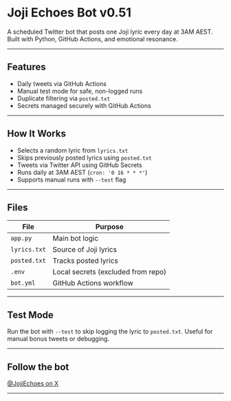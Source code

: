 #  Joji Echoes Bot v0.51

A scheduled Twitter bot that posts one Joji lyric every day at 3AM AEST. Built with Python, GitHub Actions, and emotional resonance.

---

##  Features

-  Daily tweets via GitHub Actions  
-  Manual test mode for safe, non-logged runs  
-  Duplicate filtering via `posted.txt`  
-  Secrets managed securely with GitHub Actions  

---

##  How It Works

- Selects a random lyric from `lyrics.txt`  
- Skips previously posted lyrics using `posted.txt`  
- Tweets via Twitter API using GitHub Secrets  
- Runs daily at 3AM AEST (`cron: '0 16 * * *'`)  
- Supports manual runs with `--test` flag

---

##  Files

| File         | Purpose                          |
|--------------|----------------------------------|
| `app.py`     | Main bot logic                   |
| `lyrics.txt` | Source of Joji lyrics            |
| `posted.txt` | Tracks posted lyrics             |
| `.env`       | Local secrets (excluded from repo)  
| `bot.yml`    | GitHub Actions workflow          |

---

##  Test Mode

Run the bot with `--test` to skip logging the lyric to `posted.txt`. Useful for manual bonus tweets or debugging.

---

##  Follow the bot

[@JojiEchoes on X](https://x.com/JojiEchoes)

---
